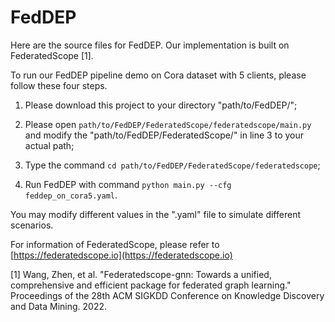 # FedDEP

Here are the source files for FedDEP. Our implementation is built on FederatedScope [1].

To run our FedDEP pipeline demo on Cora dataset with 5 clients, please follow these four steps.

1. Please download this project to your directory "path/to/FedDEP/";

2. Please open `path/to/FedDEP/FederatedScope/federatedscope/main.py` and modify the "path/to/FedDEP/FederatedScope/" in line 3 to your actual path;

2. Type the command `cd path/to/FedDEP/FederatedScope/federatedscope`;

3. Run FedDEP with command `python main.py --cfg feddep_on_cora5.yaml`.

You may modify different values in the ".yaml" file to simulate different scenarios. 

For information of FederatedScope, please refer to [https://federatedscope.io](https://federatedscope.io)

[1] Wang, Zhen, et al. "Federatedscope-gnn: Towards a unified, comprehensive and efficient package for federated graph learning." Proceedings of the 28th ACM SIGKDD Conference on Knowledge Discovery and Data Mining. 2022.
